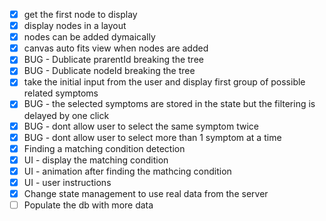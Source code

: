 - [x] get the first node to display
- [x] display nodes in a layout
- [x] nodes can be added dymaically
- [x] canvas auto fits view when nodes are added
- [x] BUG - Dublicate prarentId breaking the tree
- [x] BUG - Dublicate nodeId breaking the tree
- [x] take the initial input from the user and display first group of possible related symptoms
- [x] BUG - the selected symptoms are stored in the state but the filtering is delayed by one click
- [x] BUG - dont allow user to select the same symptom twice
- [x] BUG - dont allow user to select more than 1 symptom at a time
- [x] Finding a matching condition detection
- [x] UI - display the matching condition
- [x] UI - animation after finding the mathcing condition
- [x] UI - user instructions
- [x] Change state management to use real data from the server
- [ ] Populate the db with more data
